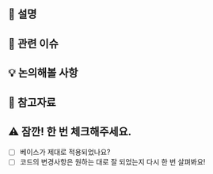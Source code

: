 ## 💌 설명

<!-- 해당 PR에 대하여 간단한 설명이 필요해요! 🙆🏻 -->

## 📎 관련 이슈

<!--`github`에서 연동된 이슈라면 closes #`이슈 번호`의 형태로 입력해주세요! 머지 시 자동으로 닫혀요! 😉-->

## 💡 논의해볼 사항

<!--
PR을 하면서 공유되어야 할 특이한 사항들이 있었을까요? 공유해봅시다!

예시) A의 로직이 바람직하나, 현재 리소스를 고려할 때 최선인 B로 구현했습니다. 괜찮을까요? 😭
-->

## 📝 참고자료

<!-- 이 문제를 해결하는 데, 해당 문서의 도움을 많이 받았습니다! 공유해요 🎉 (첨부) -->

## ⚠️ 잠깐! 한 번 체크해주세요.

- [ ] 베이스가 제대로 적용되었나요?
- [ ] 코드의 변경사항은 원하는 대로 잘 되었는지 다시 한 번 살펴봐요!